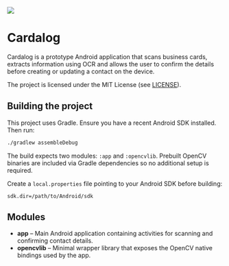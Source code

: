 [![](https://jitpack.io/v/smarshall561/Cardalog.svg)](https://jitpack.io/#smarshall561/Cardalog)

# Cardalog

Cardalog is a prototype Android application that scans business cards, extracts
information using OCR and allows the user to confirm the details before creating
or updating a contact on the device.

The project is licensed under the MIT License (see [LICENSE](LICENSE)).

## Building the project

This project uses Gradle. Ensure you have a recent Android SDK installed. Then
run:

```bash
./gradlew assembleDebug
```

The build expects two modules: `:app` and `:opencvlib`. Prebuilt OpenCV
binaries are included via Gradle dependencies so no additional setup is
required.

Create a `local.properties` file pointing to your Android SDK before building:

```
sdk.dir=/path/to/Android/sdk
```

## Modules

- **app** – Main Android application containing activities for scanning and
  confirming contact details.
- **opencvlib** – Minimal wrapper library that exposes the OpenCV native
  bindings used by the app.


